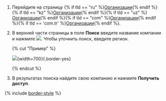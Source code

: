 1. Перейдите на страницу {% if tld == "ru" %}[Организации](https://yandex.ru/sprav/companies){% endif %}{% if tld == "kz" %}[Организации](https://yandex.kz/sprav/companies){% endif %}{% if tld == "uz" %}[Организации](https://yandex.uz/sprav/companies){% endif %}{% if tld == "com" %}[Организации](https://yandex.com/sprav/companies){% endif %}{% if tld == 'com.tr' %}[Организации](https://yandex.com.tr/sprav/companies){% endif %}.
    
1. В верхней части страницы в поле **Поиск** введите название компании и нажмите ![](../../../_assets/search.svg). Чтобы уточнить поиск, введите регион.
    
    {% cut "Пример" %}
    
    ![](../../../_assets/comp-search-1.png){width=700}{.border-yes}
    
    {% endcut %}
    
1. В результатах поиска найдите свою компанию и нажмите **Получить доступ**.
    
{% include [border-style](../../border-style.md) %}
